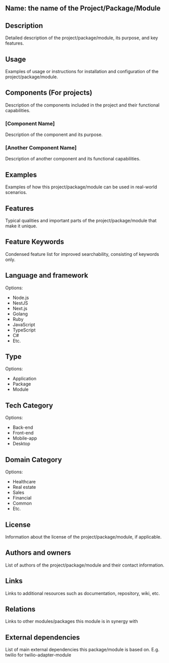 ## Name: the name of the Project/Package/Module

## Description

Detailed description of the project/package/module, its purpose, and key features.

## Usage

Examples of usage or instructions for installation and configuration of the project/package/module.

## Components (For projects)

Description of the components included in the project and their functional capabilities.

### [Component Name]

Description of the component and its purpose.

### [Another Component Name]

Description of another component and its functional capabilities.

## Examples

Examples of how this project/package/module can be used in real-world scenarios.

## Features

Typical qualities and important parts of the project/package/module that make it unique.

## Feature Keywords

Condensed feature list for improved searchability, consisting of keywords only.

## Language and framework

Options:
- Node.js
- NestJS
- Next.js
- Golang
- Ruby
- JavaScript
- TypeScript
- C#
- Etc.

## Type

Options:
- Application
- Package
- Module

## Tech Category

Options:
- Back-end
- Front-end
- Mobile-app
- Desktop

## Domain Category

Options:
- Healthcare
- Real estate
- Sales
- Financial
- Common
- Etc.

## License

Information about the license of the project/package/module, if applicable.

## Authors and owners

List of authors of the project/package/module and their contact information.

## Links

Links to additional resources such as documentation, repository, wiki, etc.

## Relations

Links to other modules/packages this module is in synergy with

## External dependencies

List of main external dependencies this package/module is based on. E.g. twilio for twilio-adapter-module
